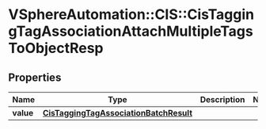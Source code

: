 # VSphereAutomation::CIS::CisTaggingTagAssociationAttachMultipleTagsToObjectResp

## Properties
Name | Type | Description | Notes
------------ | ------------- | ------------- | -------------
**value** | [**CisTaggingTagAssociationBatchResult**](CisTaggingTagAssociationBatchResult.md) |  | 


